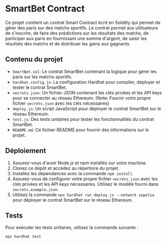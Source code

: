 # SmartBet Contract

Ce projet contient un contrat Smart Contract écrit en Solidity qui permet de gérer des paris sur des matchs sportifs. Le contrat permet aux utilisateurs de s'inscrire, de faire des prédictions sur les résultats des matchs, de participer aux paris en fournissant une somme d'argent, de saisir les résultats des matchs et de distribuer les gains aux gagnants.

## Contenu du projet

- `SmartBet.sol`: Le contrat SmartBet contenant la logique pour gérer les paris sur les matchs sportifs.
- `hardhat.config.js`: La configuration Hardhat pour compiler, déployer et tester le contrat SmartBet.
- `secrets.json`: Un fichier JSON contenant les clés privées et les API keys pour se connecter au réseau Ethereum. (Note: Fournir votre propre fichier `secrets.json` avec les clés nécessaires)
- `deploy.js`: Un script JavaScript pour déployer le contrat SmartBet sur le réseau Ethereum.
- `test.js`: Des tests unitaires pour tester les fonctionnalités du contrat SmartBet.
- `README.md`: Ce fichier README pour fournir des informations sur le projet.

## Déploiement

1. Assurez-vous d'avoir Node.js et npm installés sur votre machine.
2. Clonez ce dépôt et accédez au répertoire du projet.
3. Installez les dépendances avec la commande `npm install`.
4. Assurez-vous de configurer votre propre fichier `secrets.json` avec les clés privées et les API keys nécessaires. Utilisez le modèle fourni dans `secrets.example.json`.
5. Utilisez la commande `npx hardhat run deploy.js --network sepolia` pour déployer le contrat SmartBet sur le réseau Ethereum.

## Tests

Pour exécuter les tests unitaires, utilisez la commande suivante :

```bash
npx hardhat test
```
